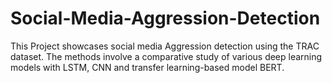 # Social-Media-Aggression-Detection

This Project showcases social media Aggression detection using the TRAC dataset.  The methods involve a comparative study of various deep learning models with LSTM, CNN and transfer learning-based model BERT.
